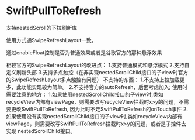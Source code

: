 # SwiftPullToRefresh
支持nestedScroll的下拉刷新库

使用方式通SwipeRefreshLayout一致，

通过enableFloat控制是否为普通效果或者是谷歌官方的那种悬浮效果

相较官方的SwipeRefreshLayout的改进点：
  1.支持普通模式和悬浮模式
  2.支持自定义刷新头部
  3.支持多点触控（在非实现nestedScrollChild接口的子view时官方的SwipeRefreshLayout多点触控有问题）
不支持的东西：
  1.不支持上拉加载更多，此功能实现较为简单。
  2.不支持官方的autoRefresh，后面考虑加入;
使用时需要注意的地方：
  1.如果使用nestedScrollChild接口的子view时,类如recycleView内部有viewPage，则需要改写recycleView拦截时x>y的问题，不需要更改SwiftPullToRefresh,
  因为此时不走SwiftPullToRefresh的onTouch事件
  2.如果使用没有实现nestedScrollChild接口的子view时,类如recycleView内部有viewPage，则需要改写SwiftPullToRefresh拦截时x>y的问题，或者是子控件去实现
  nestedScrollChild接口。
